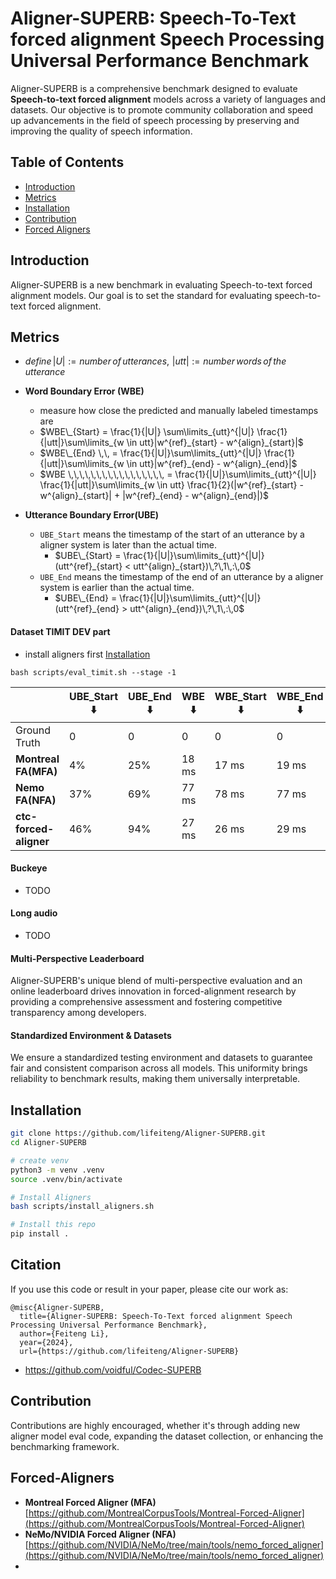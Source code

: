 # Aligner-SUPERB: **Speech-To-Text forced alignment** Speech Processing Universal Performance Benchmark

<!--![Overview](img/Overview.png)-->

Aligner-SUPERB is a comprehensive benchmark designed to evaluate **Speech-to-text forced alignment** models across a variety of languages and datasets. Our objective is to promote community collaboration and speed up advancements in the field of speech processing by preserving and improving the quality of speech information.

<!--<a href='https://alignersuperb.com/'><img src='https://img.shields.io/badge/Project-Page-Green'></a>-->

## Table of Contents

- [Introduction](#introduction)
- [Metrics](#metrics)
- [Installation](#installation)
- [Contribution](#contribution)
- [Forced Aligners](#forced-aligners)

## Introduction

Aligner-SUPERB is a new benchmark in evaluating Speech-to-text forced alignment models. Our goal is to set the standard for evaluating speech-to-text forced alignment.

## Metrics
* $`define\, |U| := number\,of\,utterances,\,\, |utt| := number\,words\,of\,the\,utterance`$

* **Word Boundary Error (WBE)**
    * measure how close the predicted and manually labeled timestamps are
    * $`WBE\_{Start} = \frac{1}{|U|} \sum\limits_{utt}^{|U|} \frac{1}{|utt|}\sum\limits_{w \in utt}|w^{ref}_{start} - w^{align}_{start}|`$
    * $`WBE\_{End} \,\, = \frac{1}{|U|}\sum\limits_{utt}^{|U|} \frac{1}{|utt|}\sum\limits_{w \in utt}|w^{ref}_{end} - w^{align}_{end}|`$
    * $`WBE \,\,\,\,\,\,\,\,\,\,\,\,\,\,\,\,\, = \frac{1}{|U|}\sum\limits_{utt}^{|U|} \frac{1}{|utt|}\sum\limits_{w \in utt} \frac{1}{2}(|w^{ref}_{start} - w^{align}_{start}| + |w^{ref}_{end} - w^{align}_{end}|)`$
* **Utterance Boundary Error(UBE)**
    * `UBE_Start` means the timestamp of the start of an utterance by a aligner system is later than the actual time.
        * $`UBE\_{Start} = \frac{1}{|U|}\sum\limits_{utt}^{|U|} (utt^{ref}_{start} < utt^{align}_{start})\,?\,1\,:\,0`$
    * `UBE_End` means the timestamp of the end of an utterance by a aligner system is earlier than the actual time.
        * $`UBE\_{End} = \frac{1}{|U|}\sum\limits_{utt}^{|U|} (utt^{ref}_{end} > utt^{align}_{end})\,?\,1\,:\,0`$

#### Dataset TIMIT DEV part
- install aligners first [Installation](#installation)

```
bash scripts/eval_timit.sh --stage -1
```

|                  | UBE_Start ⬇️  | UBE_End ⬇️  | WBE ⬇️   | WBE_Start ⬇️  | WBE_End ⬇️  | Num UTTerances |
| ---------------- | -------- | --------     | --------    |    --------   | --------   | --------    |
| Ground Truth     |  0       | 0            | 0           | 0             | 0          |             |
| **Montreal FA(MFA)** | 4%        | 25%     | 18 ms       | 17 ms         | 19 ms      | 433        |
| **Nemo FA(NFA)**     | 37%       | 69%     | 77 ms       | 78 ms         | 77 ms      | 433        |
| **ctc-forced-aligner** | 46%     | 94%     | 27 ms       | 26 ms         | 29 ms      | 433        |

#### Buckeye
* TODO

#### Long audio
* TODO


#### Multi-Perspective Leaderboard

Aligner-SUPERB's unique blend of multi-perspective evaluation and an online leaderboard drives innovation in forced-alignment
research by providing a comprehensive assessment and fostering competitive transparency among developers.

#### Standardized Environment & Datasets

We ensure a standardized testing environment and datasets to guarantee fair and consistent comparison across all models. This
uniformity brings reliability to benchmark results, making them universally interpretable.

## Installation

```bash
git clone https://github.com/lifeiteng/Aligner-SUPERB.git
cd Aligner-SUPERB

# create venv
python3 -m venv .venv 
source .venv/bin/activate 

# Install Aligners
bash scripts/install_aligners.sh

# Install this repo
pip install .
```

## Citation
If you use this code or result in your paper, please cite our work as:
```Tex
@misc{Aligner-SUPERB,
  title={Aligner-SUPERB: Speech-To-Text forced alignment Speech Processing Universal Performance Benchmark},
  author={Feiteng Li},
  year={2024},
  url={https://github.com/lifeiteng/Aligner-SUPERB}
```
- https://github.com/voidful/Codec-SUPERB

## Contribution

Contributions are highly encouraged, whether it's through adding new aligner model eval code, expanding the dataset collection, or
enhancing the benchmarking framework.

## Forced-Aligners
- **Montreal Forced Aligner (MFA)** [https://github.com/MontrealCorpusTools/Montreal-Forced-Aligner](https://github.com/MontrealCorpusTools/Montreal-Forced-Aligner)
- **NeMo/NVIDIA Forced Aligner (NFA)** [https://github.com/NVIDIA/NeMo/tree/main/tools/nemo_forced_aligner](https://github.com/NVIDIA/NeMo/tree/main/tools/nemo_forced_aligner)
- 
